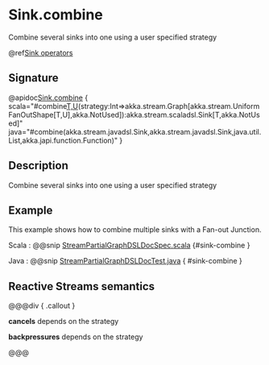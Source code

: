 # Sink.combine

Combine several sinks into one using a user specified strategy

@ref[Sink operators](../index.md#sink-operators)

## Signature

@apidoc[Sink.combine](Sink$) { scala="#combine[T,U](first:akka.stream.scaladsl.Sink[U,_],second:akka.stream.scaladsl.Sink[U,_],rest:akka.stream.scaladsl.Sink[U,_]*)(strategy:Int=&gt;akka.stream.Graph[akka.stream.UniformFanOutShape[T,U],akka.NotUsed]):akka.stream.scaladsl.Sink[T,akka.NotUsed]" java="#combine(akka.stream.javadsl.Sink,akka.stream.javadsl.Sink,java.util.List,akka.japi.function.Function)" }

## Description

Combine several sinks into one using a user specified strategy

## Example

This example shows how to combine multiple sinks with a Fan-out Junction.

Scala
:
@@snip [StreamPartialGraphDSLDocSpec.scala](/akka-docs/src/test/scala/docs/stream/StreamPartialGraphDSLDocSpec.scala) {#sink-combine }

Java
:   @@snip [StreamPartialGraphDSLDocTest.java](/akka-docs/src/test/java/jdocs/stream/StreamPartialGraphDSLDocTest.java) { #sink-combine }

## Reactive Streams semantics

@@@div { .callout }

**cancels** depends on the strategy

**backpressures** depends on the strategy

@@@

